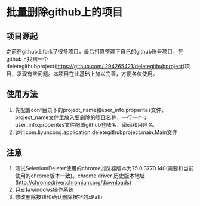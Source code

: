 # 批量删除github上的项目

## 项目源起
之前在github上fork了很多项目，最后打算整理下自己的github账号项目，在github上找到一个deletegithubproject(https://github.com/l294265421/deletegithubproject)项目，发现有些问题。本项目在此基础上加以完善，方便各位使用。

## 使用方法
1. 先配置conf目录下的project_name和user_info.properites文件，project_name文件里放入要删除的项目名称，一行一个；user_info.properites文件配置github登陆名、密码和用户名。
2. 运行com.liyuncong.application.deletegithubproject.main.Main文件

## 注意
1. 测试SeleniumDeleter使用的chrome浏览器版本为75.0.3770.140(需要和当前使用的chrome版本一致)。chrome driver 历史版本地址(http://chromedriver.chromium.org/downloads)
2. 只支持windows操作系统
3. 修改删除按钮和确认删除按钮的xPath